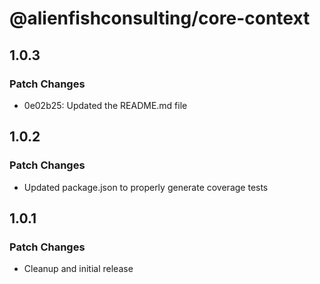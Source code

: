 # @alienfishconsulting/core-context

## 1.0.3

### Patch Changes

- 0e02b25: Updated the README.md file

## 1.0.2

### Patch Changes

- Updated package.json to properly generate coverage tests

## 1.0.1

### Patch Changes

- Cleanup and initial release
